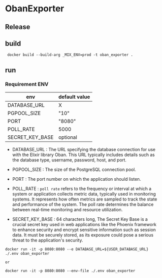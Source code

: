 # ObanExporter

## Release

## build

```
 docker build --build-arg _MIX_ENV=prod -t oban_exporter .
```

## run

### Requirement ENV

| env |  default value | 
|  -  |       -        |
| DATABASE_URL  | X |
| PGPOOL_SIZE  | "10" |
| PORT |  "8080" |
| POLL_RATE |  5000 |
| SECRET_KEY_BASE | optional |

- DATABASE_URL : The URL specifying the database connection for use with the Elixir library Oban. This URL typically includes details such as the database type, username, password, host, and port.

- PGPOOL_SIZE : The size of the PostgreSQL connection pool.

- PORT : The port number on which the application should listen.

- POLL_RATE : 
`poll rate` refers to the frequency or interval at which a system or application collects metric data, typically used in monitoring systems. It represents how often metrics are sampled to track the state and performance of the system. The poll rate determines the balance between real-time monitoring and resource utilization.

- SECRET_KEY_BASE : 64 characters long, The Secret Key Base is a crucial secret key used in web applications like the Phoenix framework to enhance security and encrypt sensitive information such as session data. It must be securely stored, as its exposure could pose a serious threat to the application's security.

```
docker run -it -p 8080:8080 --e DATABASE_URL=${USER_DATABASE_URL} ./.env oban_exporter

or

docker run -it -p 8080:8080 --env-file ./.env oban_exporter
```